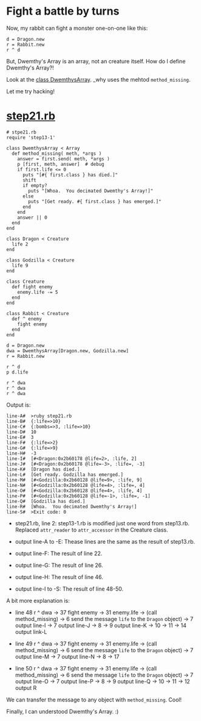 Fight a battle by turns
=======================

Now, my rabbit can fight a monster one-on-one like this:

	d = Dragon.new
	r = Rabbit.new
	r ^ d

But, Dwemthy's Array is an array, not an creature itself. How do I define Dwemthy's Array?!

Look at the [class DwemthysArray](http://github.com/ashbb/dwemthys_array_study_note/blob/master/whys_code/dwemthy.rb). \_why uses the mehtod `method_missing`.

Let me try hacking!

# [step21.rb](http://github.com/ashbb/dwemthys_array_study_note/blob/master/steps/step21.rb)

	# stpe21.rb
	require 'step13-1'
	
	class DwemthysArray < Array
	  def method_missing( meth, *args )
	    answer = first.send( meth, *args )
	    p [first, meth, answer]  # debug
	    if first.life <= 0
	      puts "[#{ first.class } has died.]"
	      shift
	      if empty?
	        puts "[Whoa.  You decimated Dwemthy's Array!]"
	      else
	        puts "[Get ready. #{ first.class } has emerged.]"
	      end
	    end
	    answer || 0
	  end
	end
	
	class Dragon < Creature
	  life 2
	end
	
	class Godzilla < Creature
	  life 9
	end
	
	class Creature
	  def fight enemy
	    enemy.life -= 5
	  end
	end
	
	class Rabbit < Creature
	  def ^ enemy
	    fight enemy
	  end
	end
	
	d = Dragon.new
	dwa = DwemthysArray[Dragon.new, Godzilla.new]
	r = Rabbit.new
	
	r ^ d
	p d.life
	
	r ^ dwa
	r ^ dwa
	r ^ dwa

Output is:

	line-A#  >ruby step21.rb
	line-B#  {:life=>10}
	line-C#  {:bombs=>3, :life=>10}
	line-D#  10
	line-E#  3
	line-F#  {:life=>2}
	line-G#  {:life=>9}
	line-H#  -3
	line-I#  [#<Dragon:0x2b60178 @life=2>, :life, 2]
	line-J#  [#<Dragon:0x2b60178 @life=-3>, :life=, -3]
	line-K#  [Dragon has died.]
	line-L#  [Get ready. Godzilla has emerged.]
	line-M#  [#<Godzilla:0x2b60128 @life=9>, :life, 9]
	line-N#  [#<Godzilla:0x2b60128 @life=4>, :life=, 4]
	line-O#  [#<Godzilla:0x2b60128 @life=4>, :life, 4]
	line-P#  [#<Godzilla:0x2b60128 @life=-1>, :life=, -1]
	line-Q#  [Godzilla has died.]
	line-R#  [Whoa.  You decimated Dwemthy's Array!]
	line-S#  >Exit code: 0


- step21.rb, line 2: step13-1.rb is modified just one word from step13.rb. Replaced `attr_reader` to `attr_accessor` in the Creature class.

- output line-A to -E: Thease lines are the same as the result of step13.rb.

- output line-F: The result of line 22.

- output line-G: The result of line 26.

- output line-H: The result of line 46.

- output line-I to -S: The result of line 48-50.


A bit more explanation is:

- line 48 r ^ dwa -> 37 fight enemy -> 31 enemy.life -> (call method_missing) -> 6 send the message `life` to the `Dragon` object) -> 7 output line-I -> 7 output line-J -> 8 -> 9 output line-K -> 10 -> 11 -> 14 output link-L

- line 49 r ^ dwa -> 37 fight enemy -> 31 enemy.life -> (call method_missing) -> 6 send the message `life` to the `Dragon` object) -> 7 output line-M -> 7 output line-N -> 8 -> 17

- line 50 r ^ dwa -> 37 fight enemy -> 31 enemy.life -> (call method_missing) -> 6 send the message `life` to the `Dragon` object) -> 7 output line-O -> 7 output line-P -> 8 -> 9 output line-Q -> 10 -> 11 -> 12 output R

We can transfer the message to any object with `method_missing`. Cool!

Finally, I can understood Dwemthy's Array. :)

